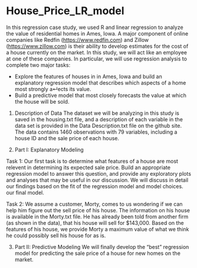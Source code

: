 # House_Price_LR_model
In this regression case study, we used R and linear regression to analyze the value of residential homes in Ames, Iowa. 
A major component of online companies like Redfin (https://www.redfin.com) and Zillow (https://www.zillow.com) is their ability to develop estimates for the cost of a house currently on the market. In this study, we will act like an employee at one of these companies. 
In particular, we will use regression analysis to complete two major tasks:
- Explore the features of houses in in Ames, Iowa and build an explanatory regression model that describes which aspects of a home most strongly a↵ects its value.
- Build a predictive model that most closely forecasts the value at which the house will be sold.


1. Description of Data
The dataset we will be analyzing in this study is saved in the housing.txt file, and a description of each variable in the data set is provided in the Data Description.txt file on the github site.
The data contains 1460 observations with 79 variables, including a house ID and the sale price of each house.

2. Part I: Explanatory Modeling

Task 1: Our first task is to determine what features of a house are most relevent in determining its expected sale price. 
Build an appropriate regression model to answer this question, and provide any exploratory plots and analyses that may be useful
in our discussion. We will discuss in detail our findings based on the fit of the regression model and model choices. 
our final model.

Task 2: We assume a customer, Morty, comes to us wondering if we can help him figure out the sell price of his house. 
The information on his house is available in the Morty.txt file. He has already been told from another firm 
(as shown in the data), that his house will sell for $143,000. Based on the features of his house, we provide Morty a maximum value of what we think 
he could possibly sell his house for as is. 

3. Part II: Predictive Modeling
We will finally develop the “best” regression model for predicting the sale price of a 
house for new homes on the market. 

